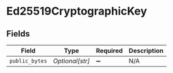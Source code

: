 # Ed25519CryptographicKey


## Fields

| Field              | Type               | Required           | Description        |
| ------------------ | ------------------ | ------------------ | ------------------ |
| `public_bytes`     | *Optional[str]*    | :heavy_minus_sign: | N/A                |